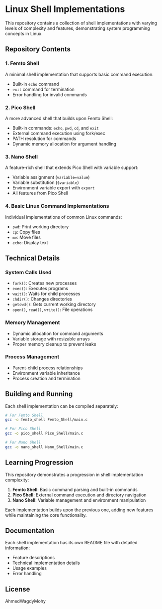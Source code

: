 # Linux Shell Implementations

This repository contains a collection of shell implementations with varying levels of complexity and features, demonstrating system programming concepts in Linux.

## Repository Contents

### 1. Femto Shell
A minimal shell implementation that supports basic command execution:
- Built-in `echo` command
- `exit` command for termination
- Error handling for invalid commands

### 2. Pico Shell
A more advanced shell that builds upon Femto Shell:
- Built-in commands: `echo`, `pwd`, `cd`, and `exit`
- External command execution using fork/exec
- PATH resolution for commands
- Dynamic memory allocation for argument handling

### 3. Nano Shell
A feature-rich shell that extends Pico Shell with variable support:
- Variable assignment (`variable=value`)
- Variable substitution (`$variable`)
- Environment variable export with `export`
- All features from Pico Shell

### 4. Basic Linux Command Implementations
Individual implementations of common Linux commands:
- `pwd`: Print working directory
- `cp`: Copy files
- `mv`: Move files
- `echo`: Display text

## Technical Details

### System Calls Used
- `fork()`: Creates new processes
- `exec()`: Executes programs
- `wait()`: Waits for child processes
- `chdir()`: Changes directories
- `getcwd()`: Gets current working directory
- `open()`, `read()`, `write()`: File operations

### Memory Management
- Dynamic allocation for command arguments
- Variable storage with resizable arrays
- Proper memory cleanup to prevent leaks

### Process Management
- Parent-child process relationships
- Environment variable inheritance
- Process creation and termination

## Building and Running

Each shell implementation can be compiled separately:

```bash
# For Femto Shell
gcc -o femto_shell Femto_Shell/main.c

# For Pico Shell
gcc -o pico_shell Pico_Shell/main.c

# For Nano Shell
gcc -o nano_shell Nano_Shell/main.c
```

## Learning Progression

This repository demonstrates a progression in shell implementation complexity:

1. **Femto Shell**: Basic command parsing and built-in commands
2. **Pico Shell**: External command execution and directory navigation
3. **Nano Shell**: Variable management and environment manipulation

Each implementation builds upon the previous one, adding new features while maintaining the core functionality.

## Documentation

Each shell implementation has its own README file with detailed information:
- Feature descriptions
- Technical implementation details
- Usage examples
- Error handling

## License

AhmedWagdyMohy